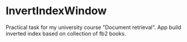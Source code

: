 # InvertIndexWindow
Practical task for my university course "Document retrieval". App build inverted index based on collection of fb2 books.
